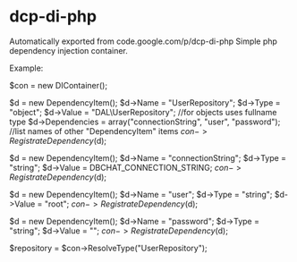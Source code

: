# dcp-di-php
Automatically exported from code.google.com/p/dcp-di-php
Simple php dependency injection container.

Example:

$con = new DIContainer();

$d = new DependencyItem(); $d->Name = "UserRepository"; $d->Type = "object"; $d->Value = "DAL\UserRepository"; //for objects uses fullname type $d->Dependencies = array("connectionString", "user", "password"); //list names of other "DependencyItem" items $con->RegistrateDependency($d);

$d = new DependencyItem(); $d->Name = "connectionString"; $d->Type = "string"; $d->Value = DBCHAT_CONNECTION_STRING; $con->RegistrateDependency($d);

$d = new DependencyItem(); $d->Name = "user"; $d->Type = "string"; $d->Value = "root"; $con->RegistrateDependency($d);

$d = new DependencyItem(); $d->Name = "password"; $d->Type = "string"; $d->Value = ""; $con->RegistrateDependency($d);

$repository = $con->ResolveType("UserRepository");
